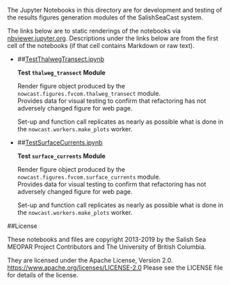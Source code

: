 The Jupyter Notebooks in this directory are for development and testing of
the results figures generation modules of the SalishSeaCast system.

The links below are to static renderings of the notebooks via
[nbviewer.jupyter.org](https://nbviewer.jupyter.org/).
Descriptions under the links below are from the first cell of the notebooks
(if that cell contains Markdown or raw text).

* ##[TestThalwegTransect.ipynb](https://nbviewer.jupyter.org/urls/bitbucket.org/salishsea/salishseanowcast/raw/tip/notebooks/figures/fvcom/research/TestThalwegTransect.ipynb)  
    
    **Test `thalweg_transect` Module**  
      
    Render figure object produced by the `nowcast.figures.fvcom.thalweg_transect` module.  
    Provides data for visual testing to confirm that refactoring has not adversely changed figure for web page.  
      
    Set-up and function call replicates as nearly as possible what is done in the `nowcast.workers.make_plots` worker.  

* ##[TestSurfaceCurrents.ipynb](https://nbviewer.jupyter.org/urls/bitbucket.org/salishsea/salishseanowcast/raw/tip/notebooks/figures/fvcom/research/TestSurfaceCurrents.ipynb)  
    
    **Test `surface_currents` Module**  
      
    Render figure object produced by the `nowcast.figures.fvcom.surface_currents` module.  
    Provides data for visual testing to confirm that refactoring has not adversely changed figure for web page.  
      
    Set-up and function call replicates as nearly as possible what is done in the `nowcast.workers.make_plots` worker.  


##License

These notebooks and files are copyright 2013-2019
by the Salish Sea MEOPAR Project Contributors
and The University of British Columbia.

They are licensed under the Apache License, Version 2.0.
https://www.apache.org/licenses/LICENSE-2.0
Please see the LICENSE file for details of the license.
